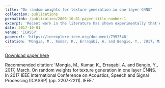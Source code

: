 ```yaml
---
title: "On random weights for texture generation in one layer CNNS"
collection: publications
permalink: /publication/2009-10-01-paper-title-number-1
excerpt: 'Recent work in the literature has shown experimentally that one can use the lower layers of a trained convolutional neural network (CNN) to model natural textures. More interestingly, it has also been experimentally shown that only one layer with random filters can also model textures although with less variability. In this paper we ask the question as to why one layer CNNs with random filters are so effective in generating textures? We theoretically show that one layer convolutional architectures (without a non-linearity) paired with the an energy function used in previous literature, can in fact preserve and modulate frequency coefficients in a manner so that random weights and pretrained weights will generate the same type of images. Based on the results of this analysis we question whether similar properties hold in the case where one uses one convolution layer with a non-linearity. We show that in the case of ReLu non-linearity there are situations where only one input will give the minimum possible energy whereas in the case of no nonlinearity, there are always infinite solutions that will give the minimum possible energy. Thus we can show that in certain situations adding a ReLu non-linearity generates less variable images.'
date: 2017-10-01
venue: 'ICASSP'
paperurl: 'https://ieeexplore.ieee.org/document/7952548'
citation: 'Mongia, M., Kumar, K., Erraqabi, A. and Bengio, Y., 2017, March. On random weights for texture generation in one layer CNNS. In 2017 IEEE International Conference on Acoustics, Speech and Signal Processing (ICASSP) (pp. 2207-2211). IEEE.'
---
```



[Download paper here](https://ieeexplore.ieee.org/abstract/document/7952548)

Recommended citation: 'Mongia, M., Kumar, K., Erraqabi, A. and Bengio, Y., 2017, March. On random weights for texture generation in one layer CNNS. In 2017 IEEE International Conference on Acoustics, Speech and Signal Processing (ICASSP) (pp. 2207-2211). IEEE.'
